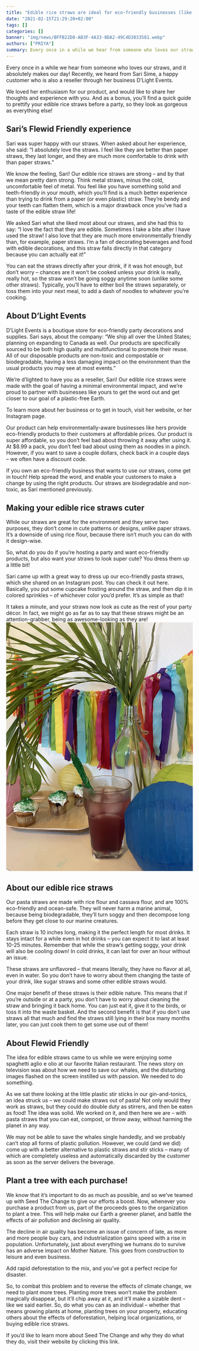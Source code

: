```yaml
---
title: "Edible rice straws are ideal for eco-friendly businesses (like D’Light Events)!"
date: "2021-02-15T21:29:20+02:00"
tags: []
categories: []
banner: "img/news/BFFB22D8-AB3F-4A33-8DA2-49C4D3833581.webp"
authors: ["PRIYA"]
summary: Every once in a while we hear from someone who loves our straws, and it absolutely makes our day! Recently, we heard from Sari Sime, a happy customer who is also a reseller through her business D’Light Events.
---
```


Every once in a while we hear from someone who loves our straws, and it absolutely makes our day! Recently, we heard from Sari Sime, a happy customer who is also a reseller through her business D’Light Events.

We loved her enthusiasm for our product, and would like to share her thoughts and experience with you. And as a bonus, you’ll find a quick guide to prettify your edible rice straws before a party, so they look as gorgeous as everything else!

## Sari’s Flewid Friendly experience

Sari was super happy with our straws. When asked about her experience, she said: “I absolutely love the straws. I feel like they are better than paper straws, they last longer, and they are much more comfortable to drink with than paper straws.”

We know the feeling, Sari! Our edible rice straws are strong – and by that we mean pretty darn strong. Think metal straws, minus the cold, uncomfortable feel of metal. You feel like you have something solid and teeth-friendly in your mouth, which you’ll find is a much better experience than trying to drink from a paper (or even plastic) straw. They’re bendy and your teeth can flatten them, which is a major drawback once you’ve had a taste of the edible straw life!

We asked Sari what she liked most about our straws, and she had this to say: “I love the fact that they are edible. Sometimes I take a bite after I have used the straw! I also love that they are much more environmentally friendly than, for example, paper straws. I’m a fan of decorating beverages and food with edible decorations, and this straw falls directly in that category because you can actually eat it!”

You can eat the straws directly after your drink, if it was hot enough, but don’t worry – chances are it won’t be cooked unless your drink is really, really hot, so the straw won’t be going soggy anytime soon (unlike some other straws). Typically, you’ll have to either boil the straws separately, or toss them into your next meal, to add a dash of noodles to whatever you’re cooking.

## About D’Light Events

D’Light Events is a boutique store for eco-friendly party decorations and supplies. Sari says, about the company: “We ship all over the United States; planning on expanding to Canada as well. Our products are specifically sourced to be both high quality and multifunctional to promote their reuse. All of our disposable products are non-toxic and compostable or biodegradable, having a less damaging impact on the environment than the usual products you may see at most events.”

We’re d’lighted to have you as a reseller, Sari! Our edible rice straws were made with the goal of having a minimal environmental impact, and we’re proud to partner with businesses like yours to get the word out and get closer to our goal of a plastic-free Earth.

To learn more about her business or to get in touch, visit her website, or her Instagram page.

Our product can help environmentally-aware businesses like hers provide eco-friendly products to their customers at affordable prices. Our product is super affordable, so you don’t feel bad about throwing it away after using it. At $8.99 a pack, you don’t feel bad about using them as noodles in a pinch. However, if you want to save a couple dollars, check back in a couple days – we often have a discount code.

If you own an eco-friendly business that wants to use our straws, come get in touch! Help spread the word, and enable your customers to make a change by using the right products. Our straws are biodegradable and non-toxic, as Sari mentioned previously.

## Making your edible rice straws cuter

While our straws are great for the environment and they serve two purposes, they don’t come in cute patterns or designs, unlike paper straws. It’s a downside of using rice flour, because there isn’t much you can do with it design-wise.

So, what do you do if you’re hosting a party and want eco-friendly products, but also want your straws to look super cute? You dress them up a little bit!

Sari came up with a great way to dress up our eco-friendly pasta straws, which she shared on an Instagram post. You can check it out here. Basically, you put some cupcake frosting around the straw, and then dip it in colored sprinkles – of whichever color you’d prefer. It’s as simple as that!

It takes a minute, and your straws now look as cute as the rest of your party décor. In fact, we might go as far as to say that these straws might be an attention-grabber, being as awesome-looking as they are!
**_<img src="image_67181057.webp" />_**

## About our edible rice straws

Our pasta straws are made with rice flour and cassava flour, and are 100% eco-friendly and ocean-safe. They will never harm a marine animal, because being biodegradable, they’ll turn soggy and then decompose long before they get close to our marine creatures.

Each straw is 10 inches long, making it the perfect length for most drinks. It stays intact for a while even in hot drinks – you can expect it to last at least 10-25 minutes. Remember that while the straw’s getting soggy, your drink will also be cooling down! In cold drinks, it can last for over an hour without an issue.

These straws are unflavored – that means literally, they have no flavor at all, even in water. So you don’t have to worry about them changing the taste of your drink, like sugar straws and some other edible straws would.

One major benefit of these straws is their edible nature. This means that if you’re outside or at a party, you don’t have to worry about cleaning the straw and bringing it back home. You can just eat it, give it to the birds, or toss it into the waste basket. And the second benefit is that if you don’t use straws all that much and find the straws still lying in their box many months later, you can just cook them to get some use out of them!

## About Flewid Friendly

The idea for edible straws came to us while we were enjoying some spaghetti aglio e olio at our favorite Italian restaurant. The news story on television was about how we need to save our whales, and the disturbing images flashed on the screen instilled us with passion. We needed to do something.

As we sat there looking at the little plastic stir sticks in our gin-and-tonics, an idea struck us – we could make straws out of pasta! Not only would they work as straws, but they could do double duty as stirrers, and then be eaten as food! The idea was solid. We worked on it, and then here we are – with pasta straws that you can eat, compost, or throw away, without harming the planet in any way.

We may not be able to save the whales single handedly, and we probably can’t stop all forms of plastic pollution. However, we could (and we did) come up with a better alternative to plastic straws and stir sticks – many of which are completely useless and automatically discarded by the customer as soon as the server delivers the beverage.

## Plant a tree with each purchase!

We know that it’s important to do as much as possible, and so we’ve teamed up with Seed The Change to give our efforts a boost. Now, whenever you purchase a product from us, part of the proceeds goes to the organization to plant a tree. This will help make our Earth a greener planet, and battle the effects of air pollution and declining air quality.

The decline in air quality has become an issue of concern of late, as more and more people buy cars, and industrialization gains speed with a rise in population. Unfortunately, just about everything we humans do to survive has an adverse impact on Mother Nature. This goes from construction to leisure and even business.

Add rapid deforestation to the mix, and you’ve got a perfect recipe for disaster.

So, to combat this problem and to reverse the effects of climate change, we need to plant more trees. Planting more trees won’t make the problem magically disappear, but it’ll chip away at it, and it’ll make a sizable dent – like we said earlier. So, do what you can as an individual – whether that means growing plants at home, planting trees on your property, educating others about the effects of deforestation, helping local organizations, or buying edible rice straws.

If you’d like to learn more about Seed The Change and why they do what they do, visit their website by clicking this link.
